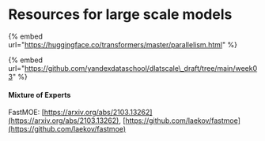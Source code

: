 # Resources for large scale models

{% embed url="https://huggingface.co/transformers/master/parallelism.html" %}

{% embed url="https://github.com/yandexdataschool/dlatscale\_draft/tree/main/week03" %}

#### Mixture of Experts

FastMOE: [https://arxiv.org/abs/2103.13262](https://arxiv.org/abs/2103.13262), [https://github.com/laekov/fastmoe](https://github.com/laekov/fastmoe)



